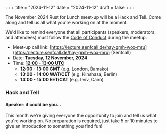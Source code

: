 +++
title = "2024-11-12"
date = "2024-11-12"
draft = false
+++

The November 2024 Rust for Lunch meet-up will be a Hack and Tell. Come along and tell us all what
you're working on at the moment.

We'd like to remind everyone that all participants (speakers, moderators, and attendees) must follow
the [Code of Conduct](@/about.md#code-of-conduct) during the meetup.

- Meet-up call link: [https://lecture.senfcall.de/hay-gmh-wox-mru](https://lecture.senfcall.de/hay-gmh-wox-mru) (Senfcall)
- Date: **Tuesday, 12 November, 2024**
- Time: [**12:00 - 13:00 UTC**](https://everytimezone.com/s/db8f6db7)
  - **12:00 - 13:00 GMT** (e.g. London, Bamako)
  - **13:00 - 14:00 WAT/CET** (e.g. Kinshasa, Berlin)
  - **14:00 - 15:00 EET/CAT** (e.g. Lviv, Cairo)

### Hack and Tell

#### Speaker: it could be you...

This month we're giving everyone the opportunity to join and tell us what you're working on. No
preparation is required, just take 5 or 10 minutes to give an introduction to something you find
fun!
